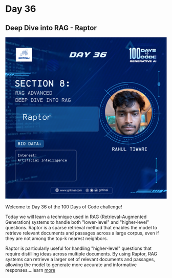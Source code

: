 # Day 36

## Deep Dive into RAG \- Raptor

![100 days of code Day 36](../../Images/Day36.png)

Welcome to Day 36 of the 100 Days of Code challenge!


Today we will learn a technique used in RAG (Retrieval-Augmented Generation) systems to handle both "lower-level" and "higher-level" questions. Raptor is a sparse retrieval method that enables the model to retrieve relevant documents and passages across a large corpus, even if they are not among the top-k nearest neighbors.

Raptor is particularly useful for handling "higher-level" questions that require distilling ideas across multiple documents. By using Raptor, RAG systems can retrieve a larger set of relevant documents and passages, allowing the model to generate more accurate and informative responses….learn [more](https://youtu.be/z_6EeA2LDSw?si=MK9ehP947BKkRkRZ)

